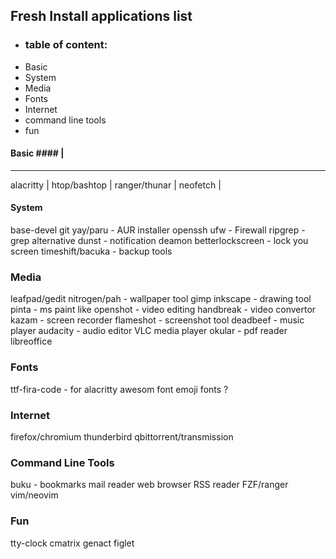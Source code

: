 ## Fresh Install applications list ##

* ### table of content: ###
* Basic
* System
* Media
* Fonts
* Internet
* command line tools
* fun


#### Basic #### |
-----------------
alacritty |
htop/bashtop |
ranger/thunar |
neofetch |



#### System ####
base-devel
git
yay/paru - AUR installer
openssh
ufw - Firewall
ripgrep - grep alternative
dunst - notification deamon
betterlockscreen - lock you screen
timeshift/bacuka - backup tools



### Media ###
leafpad/gedit
nitrogen/pah - wallpaper tool
gimp
inkscape - drawing tool
pinta - ms paint like
openshot - video editing
handbreak - video convertor
kazam - screen recorder
flameshot - screenshot tool
deadbeef - music player
audacity - audio editor
VLC media player
okular - pdf reader
libreoffice



### Fonts ###
ttf-fira-code - for alacritty
awesom font
emoji fonts ?



### Internet ###
firefox/chromium
thunderbird
qbittorrent/transmission



### Command Line Tools ###
buku - bookmarks
mail reader
web browser
RSS reader
FZF/ranger
vim/neovim



### Fun ###
tty-clock
cmatrix
genact
figlet
